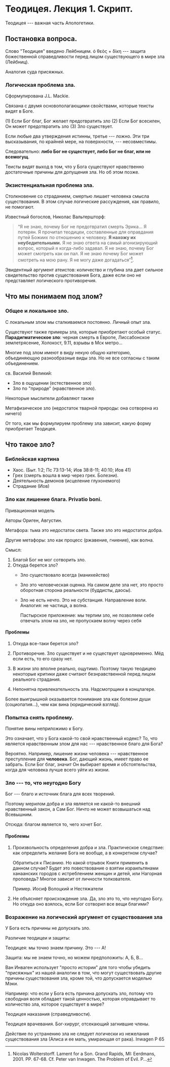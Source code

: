 # Теодицея. Лекция 1. Скрипт.

Теодицея --- важная часть Апологетики.

## Постановка вопроса.

Слово "Теодицея" введено Лейбницем. ὁ θεὸς + δίκη --- защита божественной справедливости перед лицом существующего в мире зла (Лейбниц). 

Аналогия суда присяжных.

### Логическая проблема зла.

Сформулирована J.L. Mackie.

Связана с двумя основополагающими свойствами, которые теисты видят в Боге.

(1) Если Бог благ, Бог желает предотвратить зло
(2) Если Бог всесилен, Он может предотвратить зло
(3) Зло существует.

Если любые два утверждения истинны, третье --- ложно. Эти три высказывания, по крайней мере, на поверхности, --- несовместимы.

Следовательно: **либо Бог не существует, либо Бог не благ, или не всемогущ**.

Теисты видят выход в том, что у Бога существуют нравственно достаточные причины для допущения зла. Но об этом позже.

### Экзистенциальная проблема зла.

Столкновение со страданием, смертью лишает человека смысла существования. В этом случае логические рассуждения, как правило, не помогают.

Известный богослов, Николас Вальтершторф:

>“Я не знаю, почему Бог не предотвратил смерть Эрика... Я потерян. Я прочитал теодицеи, составленные для оправдания путей Божиих по отношению к человеку. **Я нахожу их неубедительными.** Я не знаю ответа на самый агонизирующий вопрос, который я когда-либо задавал. Я не знаю, почему Бог может смотреть как он пал. Я не знаю почему Бог может смотреть на мою рану. Я не могу даже догадаться”[^tl0001].


Эвидентный аргумент атеистов: количество и глубина зла дает сильное свидетельство против существования Бога, даже если оно не представляет логического противоречия.

## Что мы понимаем под злом?

### Общее и локальное зло.

С локальным злом мы сталкиваемся постоянно. Личный опыт зла.

Существуют также примеры зла, которые приобретают особый статус. **Парадигматическое зло**: черная смерть в Европе, Лиссабонское землетрясение, Холокост, 9.11, взрывы в Мск метро...

Многие под злом имеют в виду некую общую категорию, объединяющую разнообразные виды зла. Но не все согласны с таким объединением.

св. Василий Великий:

* Зло в ощущении (естественное зло)
* Зло по "природе" (нравственное зло).

Некоторые мыслители добавляют также

Метафизическое зло (недостаток тварной природы: она сотворена из ничего)

От того, как мы формулируем проблему зла зависит, какую форму приобретает Теодицея.

## Что такое зло?

### Библейская картина

* Хаос. (Быт. 1:2; Пс 73:13-14; Иов 38:8-11; 40:10; Иов 41)
* Грех (смерть вошла в мир через грех. Болезни).
* Деятельность демонов (исцеление глухонемого)
* Страдание (Иов)

### Зло как лишение блага. Privatio boni.

Привационная модель

Авторы Ориген, Августин.

Метафора: тьма это недостаток света. Также зло это недостаток добра.

Другие метафоры: зло как процесс (ржавение, гниение), как волна.

Смысл: 

1. Благой Бог не мог сотворить зло.
2. Откуда берется зло?
    * Зло существовало всегда (манихейство)
    * Зло это человеческая оценка. На самом деле зла нет, это просто оборотная сторона реальности (буддисты, даосы).
    * Зло не есть нечто. Это не субстанция. Направление воли. Аналогия: не частица, а волна. 

        Пастырское приложение: мы терпим зло, не позволяем себе отвечать злом на зло, не пропускаем волну через себя

#### Проблемы

1. Откуда все-таки берется зло?

2. Противоречие. Зло существует и не существует одновременно. Мёд если есть, то его сразу нет.

3. В жизни зло вполне реально, ощутимо. Поэтому такую теодицею некоторые критики даже считают безнравственной перед лицом реального страдания.

4. Непонятна привлекательность зла. Надсмотрщики в концлагере.

 Более выигрышной оказывается понимание зла как болезни души (социопатия...), чем как вина (юридический взгляд).

### Попытка снять проблему.

Понятие вины неприложимо к Богу.

Это означает, что у Бога какой-то свой нравственный кодекс? То, что является нравственным злом для нас --- нравственное благо для Бога?

Вероятно. Например, лишение жизни человека --- нравственное преступление для **человека**. Бог, дающий жизнь, имеет право ее забрать. Если Бог благ, значит Он выбирает время и обстоятельства, когда для человека лучше всего уйти из жизни.

### Зло --- то, что неугодно Богу

Бог --- благо и источник блага для всех творений.

Поэтому мерилом добра и зла является не какой-то внешний нравственный закон, а Сам Бог. Ничто не может возвышаться над Всевышним.

Отсюда: благом является то, чего хочет Бог.

#### Проблемы

1. Произвольность определения добра и зла. Практическое следствие: как определить желание Бога не вообще, а в конкретном случае? 

    Обратиться к Писанию. Но какой отрывок Книги применить в данном случае? Будет это повествование о взятии израильтянами ханаанских городов с истреблением женщин и детей, или Нагорная проповедь? Многое зависит от личности толкователя.

    Пример. Иосиф Волоцкий и Нестяжатели

2. Не объясняет происхождение зла. Да, зло это то, что неугодно Богу. Но откуда оно взялось, если Бог сотворил все вещи благими?



### Возражение на логический аргумент от существования зла

У Бога есть причины не допускать зло.

Различие теодицеи и защиты:

Теодицея: мы точно знаем причину. Это --- А!

Защита: мы не знаем точно, но можем предположить: А, Б, В...

Ван Инваген использует "просто истории" для того чтобы убедить "присяжных" из нашей аналогии в том, что могут существовать другие причины существования зла, кроме той, что допускается моделью Мэки.

Например: что если у Бога есть причина допускать зло, потому что свободная воля обладает такой ценностью, которая оправдывает то количество зла, которое существует в мире?



Теодицея наказания (справедливости).

Теодицея врачевания. Бог-хирург, отсекающий загнившие члены.


Действие по устранению зла не следует логически из нежелания существования зла (Алиса и ее мать, умирающая от рака). Inwagen P 65

<!--
Вина за зло по каким-то причинам не может падать на Бога:
    1. В существовании зла виноваты другие существа (человек, ангелы...)
    2. Бог --- не человек, поэтому к Нему неприложимы нормы нравственного закона, обязательные для людей.
    3. У Бога есть весомая причина допускать зло, поэтому существование зла совместимо с благостью и всемогуществом Бога.
-->

[^tl0001]: Nicolas Wolterstorff. Lament for a Son. Grand Rapids, MI: Eerdmans, 2001. PP. 67-68. Cf. Peter van Inwagen. The Problem of Evil. P...

